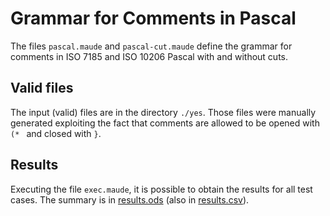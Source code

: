 # Grammar for Comments in Pascal

The files `pascal.maude` and  `pascal-cut.maude` define the grammar for
comments in ISO 7185 and ISO 10206 Pascal with and without cuts.

## Valid files
The input (valid) files are in the directory `./yes`. Those files were manually generated exploiting the fact that comments are allowed to be opened with `(* ` and closed with `}`.


## Results
Executing the file `exec.maude`, it is possible to obtain the results for all
test cases. The summary is in [results.ods](results.ods) (also in
[results.csv](results.csv)).


